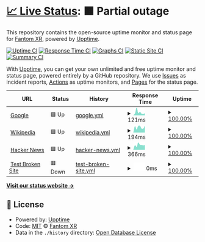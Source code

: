 # [📈 Live Status](https://Fantom-XR.github.io/upptime-new): <!--live status--> **🟧 Partial outage**

This repository contains the open-source uptime monitor and status page for [Fantom XR](https://Fantom-XR.github.io/upptime-new), powered by [Upptime](https://github.com/upptime/upptime).

[![Uptime CI](https://github.com/Fantom-XR/upptime-new/workflows/Uptime%20CI/badge.svg)](https://github.com/Fantom-XR/upptime-new/actions?query=workflow%3A%22Uptime+CI%22)
[![Response Time CI](https://github.com/Fantom-XR/upptime-new/workflows/Response%20Time%20CI/badge.svg)](https://github.com/Fantom-XR/upptime-new/actions?query=workflow%3A%22Response+Time+CI%22)
[![Graphs CI](https://github.com/Fantom-XR/upptime-new/workflows/Graphs%20CI/badge.svg)](https://github.com/Fantom-XR/upptime-new/actions?query=workflow%3A%22Graphs+CI%22)
[![Static Site CI](https://github.com/Fantom-XR/upptime-new/workflows/Static%20Site%20CI/badge.svg)](https://github.com/Fantom-XR/upptime-new/actions?query=workflow%3A%22Static+Site+CI%22)
[![Summary CI](https://github.com/Fantom-XR/upptime-new/workflows/Summary%20CI/badge.svg)](https://github.com/Fantom-XR/upptime-new/actions?query=workflow%3A%22Summary+CI%22)

With [Upptime](https://upptime.js.org), you can get your own unlimited and free uptime monitor and status page, powered entirely by a GitHub repository. We use [Issues](https://github.com/Fantom-XR/upptime-new/issues) as incident reports, [Actions](https://github.com/Fantom-XR/upptime-new/actions) as uptime monitors, and [Pages](https://Fantom-XR.github.io/upptime-new) for the status page.

<!--start: status pages-->
<!-- This summary is generated by Upptime (https://github.com/upptime/upptime) -->
<!-- Do not edit this manually, your changes will be overwritten -->
<!-- prettier-ignore -->
| URL | Status | History | Response Time | Uptime |
| --- | ------ | ------- | ------------- | ------ |
| <img alt="" src="https://icons.duckduckgo.com/ip3/www.google.com.ico" height="13"> [Google](https://www.google.com) | 🟩 Up | [google.yml](https://github.com/Fantom-XR/uptime-new/commits/HEAD/history/google.yml) | <details><summary><img alt="Response time graph" src="./graphs/google/response-time-week.png" height="20"> 121ms</summary><br><a href="https://Fantom-XR.github.io/upptime-new/history/google"><img alt="Response time 106" src="https://img.shields.io/endpoint?url=https%3A%2F%2Fraw.githubusercontent.com%2FFantom-XR%2Fuptime-new%2FHEAD%2Fapi%2Fgoogle%2Fresponse-time.json"></a><br><a href="https://Fantom-XR.github.io/upptime-new/history/google"><img alt="24-hour response time 72" src="https://img.shields.io/endpoint?url=https%3A%2F%2Fraw.githubusercontent.com%2FFantom-XR%2Fuptime-new%2FHEAD%2Fapi%2Fgoogle%2Fresponse-time-day.json"></a><br><a href="https://Fantom-XR.github.io/upptime-new/history/google"><img alt="7-day response time 121" src="https://img.shields.io/endpoint?url=https%3A%2F%2Fraw.githubusercontent.com%2FFantom-XR%2Fuptime-new%2FHEAD%2Fapi%2Fgoogle%2Fresponse-time-week.json"></a><br><a href="https://Fantom-XR.github.io/upptime-new/history/google"><img alt="30-day response time 89" src="https://img.shields.io/endpoint?url=https%3A%2F%2Fraw.githubusercontent.com%2FFantom-XR%2Fuptime-new%2FHEAD%2Fapi%2Fgoogle%2Fresponse-time-month.json"></a><br><a href="https://Fantom-XR.github.io/upptime-new/history/google"><img alt="1-year response time 104" src="https://img.shields.io/endpoint?url=https%3A%2F%2Fraw.githubusercontent.com%2FFantom-XR%2Fuptime-new%2FHEAD%2Fapi%2Fgoogle%2Fresponse-time-year.json"></a></details> | <details><summary><a href="https://Fantom-XR.github.io/upptime-new/history/google">100.00%</a></summary><a href="https://Fantom-XR.github.io/upptime-new/history/google"><img alt="All-time uptime 100.00%" src="https://img.shields.io/endpoint?url=https%3A%2F%2Fraw.githubusercontent.com%2FFantom-XR%2Fuptime-new%2FHEAD%2Fapi%2Fgoogle%2Fuptime.json"></a><br><a href="https://Fantom-XR.github.io/upptime-new/history/google"><img alt="24-hour uptime 100.00%" src="https://img.shields.io/endpoint?url=https%3A%2F%2Fraw.githubusercontent.com%2FFantom-XR%2Fuptime-new%2FHEAD%2Fapi%2Fgoogle%2Fuptime-day.json"></a><br><a href="https://Fantom-XR.github.io/upptime-new/history/google"><img alt="7-day uptime 100.00%" src="https://img.shields.io/endpoint?url=https%3A%2F%2Fraw.githubusercontent.com%2FFantom-XR%2Fuptime-new%2FHEAD%2Fapi%2Fgoogle%2Fuptime-week.json"></a><br><a href="https://Fantom-XR.github.io/upptime-new/history/google"><img alt="30-day uptime 100.00%" src="https://img.shields.io/endpoint?url=https%3A%2F%2Fraw.githubusercontent.com%2FFantom-XR%2Fuptime-new%2FHEAD%2Fapi%2Fgoogle%2Fuptime-month.json"></a><br><a href="https://Fantom-XR.github.io/upptime-new/history/google"><img alt="1-year uptime 99.99%" src="https://img.shields.io/endpoint?url=https%3A%2F%2Fraw.githubusercontent.com%2FFantom-XR%2Fuptime-new%2FHEAD%2Fapi%2Fgoogle%2Fuptime-year.json"></a></details>
| <img alt="" src="https://icons.duckduckgo.com/ip3/en.wikipedia.org.ico" height="13"> [Wikipedia](https://en.wikipedia.org) | 🟩 Up | [wikipedia.yml](https://github.com/Fantom-XR/uptime-new/commits/HEAD/history/wikipedia.yml) | <details><summary><img alt="Response time graph" src="./graphs/wikipedia/response-time-week.png" height="20"> 194ms</summary><br><a href="https://Fantom-XR.github.io/upptime-new/history/wikipedia"><img alt="Response time 215" src="https://img.shields.io/endpoint?url=https%3A%2F%2Fraw.githubusercontent.com%2FFantom-XR%2Fuptime-new%2FHEAD%2Fapi%2Fwikipedia%2Fresponse-time.json"></a><br><a href="https://Fantom-XR.github.io/upptime-new/history/wikipedia"><img alt="24-hour response time 200" src="https://img.shields.io/endpoint?url=https%3A%2F%2Fraw.githubusercontent.com%2FFantom-XR%2Fuptime-new%2FHEAD%2Fapi%2Fwikipedia%2Fresponse-time-day.json"></a><br><a href="https://Fantom-XR.github.io/upptime-new/history/wikipedia"><img alt="7-day response time 194" src="https://img.shields.io/endpoint?url=https%3A%2F%2Fraw.githubusercontent.com%2FFantom-XR%2Fuptime-new%2FHEAD%2Fapi%2Fwikipedia%2Fresponse-time-week.json"></a><br><a href="https://Fantom-XR.github.io/upptime-new/history/wikipedia"><img alt="30-day response time 161" src="https://img.shields.io/endpoint?url=https%3A%2F%2Fraw.githubusercontent.com%2FFantom-XR%2Fuptime-new%2FHEAD%2Fapi%2Fwikipedia%2Fresponse-time-month.json"></a><br><a href="https://Fantom-XR.github.io/upptime-new/history/wikipedia"><img alt="1-year response time 221" src="https://img.shields.io/endpoint?url=https%3A%2F%2Fraw.githubusercontent.com%2FFantom-XR%2Fuptime-new%2FHEAD%2Fapi%2Fwikipedia%2Fresponse-time-year.json"></a></details> | <details><summary><a href="https://Fantom-XR.github.io/upptime-new/history/wikipedia">100.00%</a></summary><a href="https://Fantom-XR.github.io/upptime-new/history/wikipedia"><img alt="All-time uptime 100.00%" src="https://img.shields.io/endpoint?url=https%3A%2F%2Fraw.githubusercontent.com%2FFantom-XR%2Fuptime-new%2FHEAD%2Fapi%2Fwikipedia%2Fuptime.json"></a><br><a href="https://Fantom-XR.github.io/upptime-new/history/wikipedia"><img alt="24-hour uptime 100.00%" src="https://img.shields.io/endpoint?url=https%3A%2F%2Fraw.githubusercontent.com%2FFantom-XR%2Fuptime-new%2FHEAD%2Fapi%2Fwikipedia%2Fuptime-day.json"></a><br><a href="https://Fantom-XR.github.io/upptime-new/history/wikipedia"><img alt="7-day uptime 100.00%" src="https://img.shields.io/endpoint?url=https%3A%2F%2Fraw.githubusercontent.com%2FFantom-XR%2Fuptime-new%2FHEAD%2Fapi%2Fwikipedia%2Fuptime-week.json"></a><br><a href="https://Fantom-XR.github.io/upptime-new/history/wikipedia"><img alt="30-day uptime 100.00%" src="https://img.shields.io/endpoint?url=https%3A%2F%2Fraw.githubusercontent.com%2FFantom-XR%2Fuptime-new%2FHEAD%2Fapi%2Fwikipedia%2Fuptime-month.json"></a><br><a href="https://Fantom-XR.github.io/upptime-new/history/wikipedia"><img alt="1-year uptime 99.99%" src="https://img.shields.io/endpoint?url=https%3A%2F%2Fraw.githubusercontent.com%2FFantom-XR%2Fuptime-new%2FHEAD%2Fapi%2Fwikipedia%2Fuptime-year.json"></a></details>
| <img alt="" src="https://icons.duckduckgo.com/ip3/news.ycombinator.com.ico" height="13"> [Hacker News](https://news.ycombinator.com) | 🟩 Up | [hacker-news.yml](https://github.com/Fantom-XR/uptime-new/commits/HEAD/history/hacker-news.yml) | <details><summary><img alt="Response time graph" src="./graphs/hacker-news/response-time-week.png" height="20"> 366ms</summary><br><a href="https://Fantom-XR.github.io/upptime-new/history/hacker-news"><img alt="Response time 320" src="https://img.shields.io/endpoint?url=https%3A%2F%2Fraw.githubusercontent.com%2FFantom-XR%2Fuptime-new%2FHEAD%2Fapi%2Fhacker-news%2Fresponse-time.json"></a><br><a href="https://Fantom-XR.github.io/upptime-new/history/hacker-news"><img alt="24-hour response time 436" src="https://img.shields.io/endpoint?url=https%3A%2F%2Fraw.githubusercontent.com%2FFantom-XR%2Fuptime-new%2FHEAD%2Fapi%2Fhacker-news%2Fresponse-time-day.json"></a><br><a href="https://Fantom-XR.github.io/upptime-new/history/hacker-news"><img alt="7-day response time 366" src="https://img.shields.io/endpoint?url=https%3A%2F%2Fraw.githubusercontent.com%2FFantom-XR%2Fuptime-new%2FHEAD%2Fapi%2Fhacker-news%2Fresponse-time-week.json"></a><br><a href="https://Fantom-XR.github.io/upptime-new/history/hacker-news"><img alt="30-day response time 270" src="https://img.shields.io/endpoint?url=https%3A%2F%2Fraw.githubusercontent.com%2FFantom-XR%2Fuptime-new%2FHEAD%2Fapi%2Fhacker-news%2Fresponse-time-month.json"></a><br><a href="https://Fantom-XR.github.io/upptime-new/history/hacker-news"><img alt="1-year response time 322" src="https://img.shields.io/endpoint?url=https%3A%2F%2Fraw.githubusercontent.com%2FFantom-XR%2Fuptime-new%2FHEAD%2Fapi%2Fhacker-news%2Fresponse-time-year.json"></a></details> | <details><summary><a href="https://Fantom-XR.github.io/upptime-new/history/hacker-news">100.00%</a></summary><a href="https://Fantom-XR.github.io/upptime-new/history/hacker-news"><img alt="All-time uptime 99.93%" src="https://img.shields.io/endpoint?url=https%3A%2F%2Fraw.githubusercontent.com%2FFantom-XR%2Fuptime-new%2FHEAD%2Fapi%2Fhacker-news%2Fuptime.json"></a><br><a href="https://Fantom-XR.github.io/upptime-new/history/hacker-news"><img alt="24-hour uptime 100.00%" src="https://img.shields.io/endpoint?url=https%3A%2F%2Fraw.githubusercontent.com%2FFantom-XR%2Fuptime-new%2FHEAD%2Fapi%2Fhacker-news%2Fuptime-day.json"></a><br><a href="https://Fantom-XR.github.io/upptime-new/history/hacker-news"><img alt="7-day uptime 100.00%" src="https://img.shields.io/endpoint?url=https%3A%2F%2Fraw.githubusercontent.com%2FFantom-XR%2Fuptime-new%2FHEAD%2Fapi%2Fhacker-news%2Fuptime-week.json"></a><br><a href="https://Fantom-XR.github.io/upptime-new/history/hacker-news"><img alt="30-day uptime 99.69%" src="https://img.shields.io/endpoint?url=https%3A%2F%2Fraw.githubusercontent.com%2FFantom-XR%2Fuptime-new%2FHEAD%2Fapi%2Fhacker-news%2Fuptime-month.json"></a><br><a href="https://Fantom-XR.github.io/upptime-new/history/hacker-news"><img alt="1-year uptime 99.87%" src="https://img.shields.io/endpoint?url=https%3A%2F%2Fraw.githubusercontent.com%2FFantom-XR%2Fuptime-new%2FHEAD%2Fapi%2Fhacker-news%2Fuptime-year.json"></a></details>
| <img alt="" src="https://icons.duckduckgo.com/ip3/thissitedoesnotexist.koj.co.ico" height="13"> [Test Broken Site](https://thissitedoesnotexist.koj.co) | 🟥 Down | [test-broken-site.yml](https://github.com/Fantom-XR/uptime-new/commits/HEAD/history/test-broken-site.yml) | <details><summary><img alt="Response time graph" src="./graphs/test-broken-site/response-time-week.png" height="20"> 0ms</summary><br><a href="https://Fantom-XR.github.io/upptime-new/history/test-broken-site"><img alt="Response time 0" src="https://img.shields.io/endpoint?url=https%3A%2F%2Fraw.githubusercontent.com%2FFantom-XR%2Fuptime-new%2FHEAD%2Fapi%2Ftest-broken-site%2Fresponse-time.json"></a><br><a href="https://Fantom-XR.github.io/upptime-new/history/test-broken-site"><img alt="24-hour response time 0" src="https://img.shields.io/endpoint?url=https%3A%2F%2Fraw.githubusercontent.com%2FFantom-XR%2Fuptime-new%2FHEAD%2Fapi%2Ftest-broken-site%2Fresponse-time-day.json"></a><br><a href="https://Fantom-XR.github.io/upptime-new/history/test-broken-site"><img alt="7-day response time 0" src="https://img.shields.io/endpoint?url=https%3A%2F%2Fraw.githubusercontent.com%2FFantom-XR%2Fuptime-new%2FHEAD%2Fapi%2Ftest-broken-site%2Fresponse-time-week.json"></a><br><a href="https://Fantom-XR.github.io/upptime-new/history/test-broken-site"><img alt="30-day response time 0" src="https://img.shields.io/endpoint?url=https%3A%2F%2Fraw.githubusercontent.com%2FFantom-XR%2Fuptime-new%2FHEAD%2Fapi%2Ftest-broken-site%2Fresponse-time-month.json"></a><br><a href="https://Fantom-XR.github.io/upptime-new/history/test-broken-site"><img alt="1-year response time 0" src="https://img.shields.io/endpoint?url=https%3A%2F%2Fraw.githubusercontent.com%2FFantom-XR%2Fuptime-new%2FHEAD%2Fapi%2Ftest-broken-site%2Fresponse-time-year.json"></a></details> | <details><summary><a href="https://Fantom-XR.github.io/upptime-new/history/test-broken-site">100.00%</a></summary><a href="https://Fantom-XR.github.io/upptime-new/history/test-broken-site"><img alt="All-time uptime 100.00%" src="https://img.shields.io/endpoint?url=https%3A%2F%2Fraw.githubusercontent.com%2FFantom-XR%2Fuptime-new%2FHEAD%2Fapi%2Ftest-broken-site%2Fuptime.json"></a><br><a href="https://Fantom-XR.github.io/upptime-new/history/test-broken-site"><img alt="24-hour uptime 100.00%" src="https://img.shields.io/endpoint?url=https%3A%2F%2Fraw.githubusercontent.com%2FFantom-XR%2Fuptime-new%2FHEAD%2Fapi%2Ftest-broken-site%2Fuptime-day.json"></a><br><a href="https://Fantom-XR.github.io/upptime-new/history/test-broken-site"><img alt="7-day uptime 100.00%" src="https://img.shields.io/endpoint?url=https%3A%2F%2Fraw.githubusercontent.com%2FFantom-XR%2Fuptime-new%2FHEAD%2Fapi%2Ftest-broken-site%2Fuptime-week.json"></a><br><a href="https://Fantom-XR.github.io/upptime-new/history/test-broken-site"><img alt="30-day uptime 100.00%" src="https://img.shields.io/endpoint?url=https%3A%2F%2Fraw.githubusercontent.com%2FFantom-XR%2Fuptime-new%2FHEAD%2Fapi%2Ftest-broken-site%2Fuptime-month.json"></a><br><a href="https://Fantom-XR.github.io/upptime-new/history/test-broken-site"><img alt="1-year uptime 100.00%" src="https://img.shields.io/endpoint?url=https%3A%2F%2Fraw.githubusercontent.com%2FFantom-XR%2Fuptime-new%2FHEAD%2Fapi%2Ftest-broken-site%2Fuptime-year.json"></a></details>

<!--end: status pages-->

[**Visit our status website →**](https://Fantom-XR.github.io/upptime-new)

## 📄 License

- Powered by: [Upptime](https://github.com/upptime/upptime)
- Code: [MIT](./LICENSE) © [Fantom XR](https://Fantom-XR.github.io/upptime-new)
- Data in the `./history` directory: [Open Database License](https://opendatacommons.org/licenses/odbl/1-0/)
